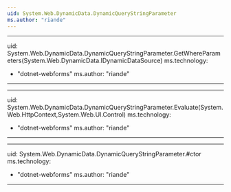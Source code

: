 ```yaml
---
uid: System.Web.DynamicData.DynamicQueryStringParameter
ms.author: "riande"
---
```


---
uid: System.Web.DynamicData.DynamicQueryStringParameter.GetWhereParameters(System.Web.DynamicData.IDynamicDataSource)
ms.technology: 
  - "dotnet-webforms"
ms.author: "riande"
---

---
uid: System.Web.DynamicData.DynamicQueryStringParameter.Evaluate(System.Web.HttpContext,System.Web.UI.Control)
ms.technology: 
  - "dotnet-webforms"
ms.author: "riande"
---

---
uid: System.Web.DynamicData.DynamicQueryStringParameter.#ctor
ms.technology: 
  - "dotnet-webforms"
ms.author: "riande"
---
